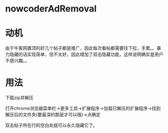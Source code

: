 # nowcoderAdRemoval

# 动机

由于牛客网置顶的好几个帖子都是推广，因此每次看帖都需要往下拉，手累。。暴力隐藏的话实现简单，但不太好，因此增加了双击隐藏功能，这样说明确实是用户不感兴趣。。

# 用法

下载zip并解压

打开chrome浏览器菜单栏->更多工具->扩展程序->加载已解压的扩展程序->找到解压后的文件夹(要最深的那层才可以哦)->点确定

双击帖子所在行的空白处就可以永久隐藏它了。

